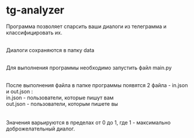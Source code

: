 # tg-analyzer

Программа позволяет спарсить ваши диалоги из телеграмма и классифицировать их. <br /><br />

Диалоги сохраняются в папку data </br><br />

Для выполнения программы необходимо запустить файл main.py <br /><br />

После выполнения файла в папке программы появятся 2 файла - in.json и out.json :</br>
in.json - пользователи, которые пишут вам <br />
out.json - пользователи, которым пишете вы <br />
<br /><br />
Значения варьируются в пределах от 0 до 1, где 1 - максимально доброжелательный диалог.
